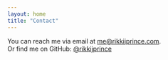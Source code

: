 ```yaml
---
layout: home
title: "Contact"
---
```


You can reach me via email at [me@rikkijprince.com](mailto:me@rikkijprince.com).  
Or find me on GitHub: [@rikkijprince](https://github.com/rikkijprince)